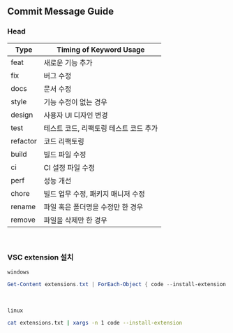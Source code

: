 ## Commit Message Guide

### Head

| Type     | Timing of Keyword Usage                |
| -------- | -------------------------------------- |
| feat     | 새로운 기능 추가                       |
| fix      | 버그 수정                              |
| docs     | 문서 수정                              |
| style    | 기능 수정이 없는 경우                  |
| design   | 사용자 UI 디자인 변경                  |
| test     | 테스트 코드, 리팩토링 테스트 코드 추가 |
| refactor | 코드 리팩토링                          |
| build    | 빌드 파일 수정                         |
| ci       | CI 설정 파일 수정                      |
| perf     | 성능 개선                              |
| chore    | 빌드 업무 수정, 패키지 매니저 수정     |
| rename   | 파일 혹은 폴더명을 수정만 한 경우      |
| remove   | 파일을 삭제만 한 경우                  |

<br>

### VSC extension 설치

`windows`

```powershell
Get-Content extensions.txt | ForEach-Object { code --install-extension $_ }
```

<br>

`linux`

```sh
cat extensions.txt | xargs -n 1 code --install-extension
```

